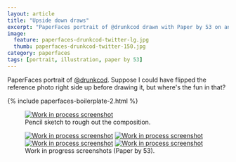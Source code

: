 ```yaml
---
layout: article
title: "Upside down draws"
excerpt: "PaperFaces portrait of @drunkcod drawn with Paper by 53 on an iPad."
image: 
  feature: paperfaces-drunkcod-twitter-lg.jpg
  thumb: paperfaces-drunkcod-twitter-150.jpg
category: paperfaces
tags: [portrait, illustration, paper by 53]
---
```


PaperFaces portrait of [@drunkcod](http://twitter.com/drunkcod). Suppose I could have flipped the reference photo right side up before drawing it, but where's the fun in that?

{% include paperfaces-boilerplate-2.html %}

<figure>
	<a href="{{ site.url }}/images/paperfaces-drunkcod-process-1-lg.jpg"><img src="{{ site.url }}/images/paperfaces-drunkcod-process-1-750.jpg" alt="Work in process screenshot"></a>
	<figcaption>Pencil sketch to rough out the composition.</figcaption>
</figure>

<figure class="half">
	<a href="{{ site.url }}/images/paperfaces-drunkcod-process-2-lg.jpg"><img src="{{ site.url }}/images/paperfaces-drunkcod-process-2-600.jpg" alt="Work in process screenshot"></a>
	<a href="{{ site.url }}/images/paperfaces-drunkcod-process-3-lg.jpg"><img src="{{ site.url }}/images/paperfaces-drunkcod-process-3-600.jpg" alt="Work in process screenshot"></a>
	<a href="{{ site.url }}/images/paperfaces-drunkcod-process-4-lg.jpg"><img src="{{ site.url }}/images/paperfaces-drunkcod-process-4-600.jpg" alt="Work in process screenshot"></a>
	<a href="{{ site.url }}/images/paperfaces-drunkcod-process-5-lg.jpg"><img src="{{ site.url }}/images/paperfaces-drunkcod-process-5-600.jpg" alt="Work in process screenshot"></a>
	<figcaption>Work in progress screenshots (Paper by 53).</figcaption>
</figure>